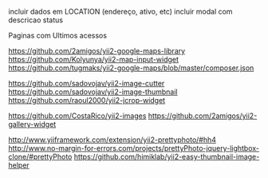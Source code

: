 
incluir dados em LOCATION (endereço, ativo, etc)
incluir modal com descricao status

Paginas com Ultimos acessos


https://github.com/2amigos/yii2-google-maps-library
https://github.com/Kolyunya/yii2-map-input-widget
https://github.com/tugmaks/yii2-google-maps/blob/master/composer.json



https://github.com/sadovojav/yii2-image-cutter
https://github.com/sadovojav/yii2-image-thumbnail
https://github.com/raoul2000/yii2-jcrop-widget


https://github.com/CostaRico/yii2-images
https://github.com/2amigos/yii2-gallery-widget

http://www.yiiframework.com/extension/yii2-prettyphoto/#hh4
http://www.no-margin-for-errors.com/projects/prettyPhoto-jquery-lightbox-clone/#prettyPhoto
https://github.com/himiklab/yii2-easy-thumbnail-image-helper

